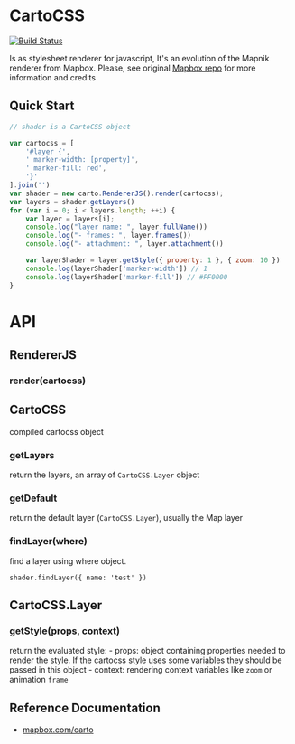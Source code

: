 # CartoCSS

[![Build Status](https://secure.travis-ci.org/mapbox/carto.png)](http://travis-ci.org/mapbox/carto)

Is as stylesheet renderer for javascript, It's an evolution of the Mapnik renderer from Mapbox.
Please, see original [Mapbox repo](http://github.com/mapbox/carto) for more information and credits

## Quick Start

```javascript
// shader is a CartoCSS object

var cartocss = [
    '#layer {',
    ' marker-width: [property]',
    ' marker-fill: red',
    '}'
].join('')
var shader = new carto.RendererJS().render(cartocss);
var layers = shader.getLayers()
for (var i = 0; i < layers.length; ++i) {
    var layer = layers[i];
    console.log("layer name: ", layer.fullName())
    console.log("- frames: ", layer.frames())
    console.log("- attachment: ", layer.attachment())

    var layerShader = layer.getStyle({ property: 1 }, { zoom: 10 })
    console.log(layerShader['marker-width']) // 1
    console.log(layerShader['marker-fill']) // #FF0000
}

```

# API

## RendererJS

### render(cartocss)

## CartoCSS

compiled cartocss object

### getLayers

return the layers, an array of ``CartoCSS.Layer`` object

### getDefault

return the default layer (``CartoCSS.Layer``), usually the Map layer


### findLayer(where)

find a layer using where object.

```
shader.findLayer({ name: 'test' })
```

## CartoCSS.Layer

### getStyle(props, context)

return the evaluated style:
    - props: object containing properties needed to render the style. If the cartocss style uses
      some variables they should be passed in this object
    - context: rendering context variables like ``zoom`` or animation ``frame``










## Reference Documentation

* [mapbox.com/carto](http://mapbox.com/carto/)



